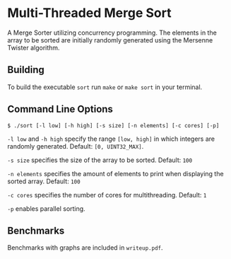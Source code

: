 # Multi-Threaded Merge Sort

A Merge Sorter utilizing concurrency programming. The elements in the array to be sorted are initially randomly generated using the Mersenne Twister algorithm.

## Building

To build the executable `sort` run `make` or `make sort` in your terminal.

## Command Line Options

`$ ./sort [-l low] [-h high] [-s size] [-n elements] [-c cores] [-p]`

`-l low` and `-h high` specify the range `[low, high]` in which integers are randomly generated. Default: `[0, UINT32_MAX]`.

`-s size` specifies the size of the array to be sorted. Default: `100`

`-n elements` specifies the amount of elements to print when displaying the sorted array. Default: `100`

`-c cores` specifies the number of cores for multithreading. Default: `1`

`-p` enables parallel sorting.

## Benchmarks

Benchmarks with graphs are included in `writeup.pdf`.
